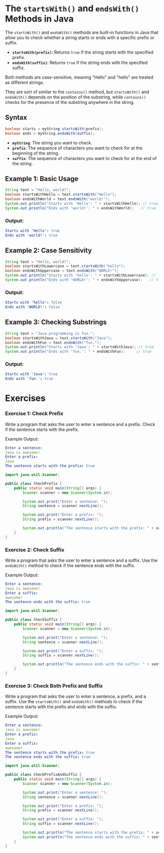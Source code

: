 # The `startsWith()` and `endsWith()` Methods in Java

The `startsWith()` and `endsWith()` methods are built-in functions in Java that allow you to check whether a string starts or ends with a specific prefix or suffix.

- **`startsWith(prefix)`**: Returns `true` if the string starts with the specified prefix.
- **`endsWith(suffix)`**: Returns `true` if the string ends with the specified suffix.

Both methods are case-sensitive, meaning "Hello" and "hello" are treated as different strings.

They are sort of similar to the `contains()` method, but `startsWith()` and `endsWith()` depends on the position of the substring, while `contains()` checks for the presence of the substring anywhere in the string.

## Syntax
```java
boolean starts = myString.startsWith(prefix);
boolean ends = myString.endsWith(suffix);
```
- **`myString`**: The string you want to check.
- **`prefix`**: The sequence of characters you want to check for at the beginning of the string.
- **`suffix`**: The sequence of characters you want to check for at the end of the string.

## Example 1: Basic Usage
```java
String text = "Hello, world!";
boolean startsWithHello = text.startsWith("Hello");
boolean endsWithWorld = text.endsWith("world!");
System.out.println("Starts with 'Hello': " + startsWithHello); // true
System.out.println("Ends with 'world!': " + endsWithWorld);   // true
```

### Output:
```yaml
Starts with 'Hello': true
Ends with 'world!': true
```

## Example 2: Case Sensitivity
```java
String text = "Hello, world!";
boolean startsWithLowercase = text.startsWith("hello");
boolean endsWithUppercase = text.endsWith("WORLD!");
System.out.println("Starts with 'hello': " + startsWithLowercase); // false
System.out.println("Ends with 'WORLD!': " + endsWithUppercase);   // false
```

### Output:
```yaml
Starts with 'hello': false
Ends with 'WORLD!': false
```

## Example 3: Checking Substrings
```java
String text = "Java programming is fun.";
boolean startsWithJava = text.startsWith("Java");
boolean endsWithFun = text.endsWith("fun.");
System.out.println("Starts with 'Java': " + startsWithJava); // true
System.out.println("Ends with 'fun.': " + endsWithFun);     // true
```

### Output:
```yaml
Starts with 'Java': true
Ends with 'fun.': true
```

# Exercises

### Exercise 1: Check Prefix
Write a program that asks the user to enter a sentence and a prefix. Check if the sentence starts with the prefix.

Example Output:
```yaml
Enter a sentence:
Java is awesome!
Enter a prefix:
Java
The sentence starts with the prefix: true
```

<hint title="Solution">

```java
import java.util.Scanner;

public class CheckPrefix {
    public static void main(String[] args) {
        Scanner scanner = new Scanner(System.in);

        System.out.print("Enter a sentence: ");
        String sentence = scanner.nextLine();

        System.out.print("Enter a prefix: ");
        String prefix = scanner.nextLine();

        System.out.println("The sentence starts with the prefix: " + sentence.startsWith(prefix));
    }
}
```
</hint>

### Exercise 2: Check Suffix
Write a program that asks the user to enter a sentence and a suffix. Use the `endsWith()` method to check if the sentence ends with the suffix.

Example Output:
```yaml
Enter a sentence:
Java is awesome!
Enter a suffix:
awesome!
The sentence ends with the suffix: true
```

<hint title="Solution">

```java
import java.util.Scanner;

public class CheckSuffix {
    public static void main(String[] args) {
        Scanner scanner = new Scanner(System.in);

        System.out.print("Enter a sentence: ");
        String sentence = scanner.nextLine();

        System.out.print("Enter a suffix: ");
        String suffix = scanner.nextLine();

        System.out.println("The sentence ends with the suffix: " + sentence.endsWith(suffix));
    }
}
```
</hint>

### Exercise 3: Check Both Prefix and Suffix
Write a program that asks the user to enter a sentence, a prefix, and a suffix. Use the `startsWith()` and `endsWith()` methods to check if the sentence starts with the prefix and ends with the suffix.

Example Output:
```yaml
Enter a sentence:
Java is awesome!
Enter a prefix:
Java
Enter a suffix:
awesome!
The sentence starts with the prefix: true
The sentence ends with the suffix: true
```

<hint title="Solution">

```java
import java.util.Scanner;

public class CheckPrefixAndSuffix {
    public static void main(String[] args) {
        Scanner scanner = new Scanner(System.in);

        System.out.print("Enter a sentence: ");
        String sentence = scanner.nextLine();

        System.out.print("Enter a prefix: ");
        String prefix = scanner.nextLine();

        System.out.print("Enter a suffix: ");
        String suffix = scanner.nextLine();

        System.out.println("The sentence starts with the prefix: " + sentence.startsWith(prefix));
        System.out.println("The sentence ends with the suffix: " + sentence.endsWith(suffix));
    }
}
```
</hint>
